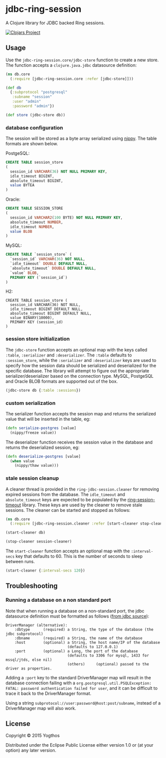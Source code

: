 # jdbc-ring-session

A Clojure library for JDBC backed Ring sessions.

[![Clojars Project](http://clojars.org/jdbc-ring-session/latest-version.svg)](http://clojars.org/jdbc-ring-session)

## Usage

Use the `jdbc-ring-session.core/jdbc-store` function to create a new store. The function accepts
a `clojure.java.jdbc` datasource definition:

```clojure
(ns db.core
  (:require [jdbc-ring-session.core :refer [jdbc-store]]))

(def db
  {:subprotocol "postgresql"
   :subname "session"
   :user "admin"
   :password "admin"})

(def store (jdbc-store db))
```

### database configuration

The session will be stored as a byte array serialized using [nippy](https://github.com/ptaoussanis/nippy). The table formats are shown below.


PostgeSQL:

```sql
CREATE TABLE session_store
(
  session_id VARCHAR(36) NOT NULL PRIMARY KEY,
  idle_timeout BIGINT,
  absolute_timeout BIGINT,
  value BYTEA
)
```

Oracle:

```sql
CREATE TABLE SESSION_STORE
(
  session_id VARCHAR2(100 BYTE) NOT NULL PRIMARY KEY,
  absolute_timeout NUMBER,
  idle_timeout NUMBER,
  value BLOB
)
```

MySQL:

```sql
CREATE TABLE `session_store` (
  `session_id` VARCHAR(36) NOT NULL,
  `idle_timeout` DOUBLE DEFAULT NULL,
  `absolute_timeout` DOUBLE DEFAULT NULL,
  `value` BLOB,
  PRIMARY KEY (`session_id`)
)
```

H2:

```h2
CREATE TABLE session_store (
  session_id VARCHAR(36) NOT NULL,
  idle_timeout BIGINT DEFAULT NULL,
  absolute_timeout BIGINT DEFAULT NULL,
  value BINARY(10000),
  PRIMARY KEY (session_id)
)
```


### session store initialization

The `jdbc-store` function accepts an optional map with the keys called `:table`, `:serializer` and `:deserializer`. The `:table` defaults to `:session_store`, while the `:serializer` and `:deserializer` keys are used to specify how the session data should be serialized and deserialized for the specific database. The library will attempt to figure out the appropriate serializer/deserializer based on the connection type. MySQL, PostgeSQL and Oracle BLOB formats are supported out of the box.

```clojure
(jdbc-store db {:table :sessions})
```

### custom serialization

The serializer function accepts the session map and returns the serialized value that will be inserted
in the table, eg:

```clojure
(defn serialize-postgres [value]
  (nippy/freeze value))
```

The deserializer function receives the session value in the database and returns the deserialized session, eg:

```clojure
(defn deserialize-postgres [value]
  (when value
    (nippy/thaw value)))
```


### stale session cleanup

A cleaner thread is provided in the `ring-jdbc-session.cleaner` for removing expired sessions from the database. The `idle_timeout` and `absolute_timeout` keys are expected to be populated by the [ring-session-timeout](https://github.com/ring-clojure/ring-session-timeout) library. These keys are used by the cleaner to remove stale sessions. The cleaner can be started and stopped as follows:

```clojure
(ns db.core
  (:require [jdbc-ring-session.cleaner :refer [start-cleaner stop-cleaner]))

(start-cleaner db)

(stop-cleaner session-cleaner)
```

The `start-cleaner` function accepts an optional map with the `:interval-secs` key that defaults to 60. This is the number of seconds to sleep between runs.

```clojure
(start-cleaner {:interval-secs 120})
```

## Troubleshooting

### Running a database on a non standard port

Note that when running a database on a non-standard port, the jdbc datasource definition must be formatted as follows ([from jdbc source](https://github.com/clojure/java.jdbc/blob/master/src/main/clojure/clojure/java/jdbc.clj#L195)):

```
DriverManager (alternative):
    :dbtype      (required) a String, the type of the database (the jdbc subprotocol)
    :dbname      (required) a String, the name of the database
    :host        (optional) a String, the host name/IP of the database
                            (defaults to 127.0.0.1)
    :port        (optional) a Long, the port of the database
                            (defaults to 3306 for mysql, 1433 for mssql/jtds, else nil)
                            (others)     (optional) passed to the driver as properties.
```

Adding a `:port` key to the standard DriverManager map will result in the database connection failing with a `org.postgresql.util.PSQLException: FATAL: password authentication failed for user`, and it can be difficult to trace it back to the DriverManager format.

Using a string `subprotocol://user:password@host:post/subname`, instead of a DriverManager map will also work.

## License

Copyright © 2015 Yogthos

Distributed under the Eclipse Public License either version 1.0 or (at
your option) any later version.

